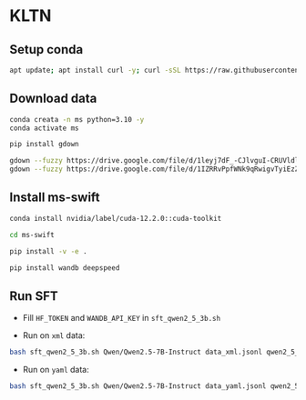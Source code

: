 # KLTN

## Setup conda
```bash
apt update; apt install curl -y; curl -sSL https://raw.githubusercontent.com/hienhayho/scripts/refs/heads/main/scripts/intall_fzf.sh | bash; curl -sSL https://raw.githubusercontent.com/hienhayho/scripts/refs/heads/main/scripts/setup_miniconda_linux.sh | bash; source ~/.bashrc
```

## Download data

```bash
conda creata -n ms python=3.10 -y
conda activate ms

pip install gdown

gdown --fuzzy https://drive.google.com/file/d/1leyj7dF_-CJlvguI-CRUVldlg50teBov/view?usp=sharing
gdown --fuzzy https://drive.google.com/file/d/1IZRRvPpfWNk9qRwigvTyiEzZPf5xl7a-/view?usp=sharing
```

## Install ms-swift

```bash
conda install nvidia/label/cuda-12.2.0::cuda-toolkit

cd ms-swift

pip install -v -e .

pip install wandb deepspeed
```

## Run SFT
* Fill `HF_TOKEN` and `WANDB_API_KEY` in `sft_qwen2_5_3b.sh`

* Run on `xml` data:
```bash
bash sft_qwen2_5_3b.sh Qwen/Qwen2.5-7B-Instruct data_xml.jsonl qwen2_5_7b_new_data_xml
```

* Run on `yaml` data:
```bash
bash sft_qwen2_5_3b.sh Qwen/Qwen2.5-7B-Instruct data_yaml.jsonl qwen2_5_7b_new_data_yaml
```